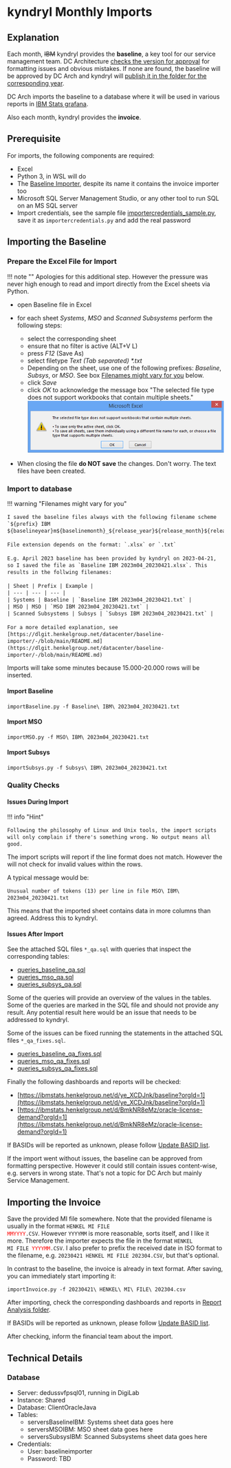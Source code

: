 # kyndryl Monthly Imports

## Explanation

Each month, <del>IBM</del> kyndryl provides the **baseline**, a key tool for our service management team. DC Architecture [checks the version for approval](https://henkelgroup.sharepoint.com/:f:/r/teams/QualityLibraryDC/Docs/Architecture/Configuration%20Management/Baseline-%20For%20Approval?csf=1&web=1&e=pOsZWW) for formatting issues and obvious mistakes. If none are found, the baseline will be approved by DC Arch and kyndryl will [publish it in the folder for the corresponding year](https://henkelgroup.sharepoint.com/:f:/r/teams/QualityLibraryDC/Docs/Reports/Master%20List%20-%20Service%20Baseline?csf=1&web=1&e=EKZi6g).

DC Arch imports the baseline to a database where it will be used in various reports in [IBM Stats grafana](https://ibmstats.henkelgroup.net/).

Also each month, kyndryl provides the **invoice**.

## Prerequisite

For imports, the following components are required:

* Excel
* Python 3, in WSL will do
* The [Baseline Importer](https://dlgit.henkelgroup.net/datacenter/baseline-importer), despite its name it contains the invoice importer too
* Microsoft SQL Server Management Studio, or any other tool to run SQL on an MS SQL server
* Import credentials, see the sample file [importercredentials_sample.py](https://dlgit.henkelgroup.net/datacenter/baseline-importer/-/blob/main/importercredentials_sample.py), save it as `importercredentials.py` and add the real password

## Importing the Baseline

### Prepare the Excel File for Import

!!! note ""
    Apologies for this additional step. However the pressure was never high enough to read and import directly from the Excel sheets via Python.



* open Baseline file in Excel
* for each sheet _Systems_, _MSO_ and _Scanned Subsystems_ perform the following steps:
  * select the corresponding sheet
  * ensure that no filter is active (ALT+V L)
  * press _F12_ (Save As)
  * select filetype _Text (Tab separated) *.txt_
  * Depending on the sheet, use one of the following prefixes: _Baseline_, _Subsys_, or _MSO_. See box [Filenames might vary for you](#import-to-database) below.
  * click _Save_
  * click _OK_ to acknowledge the message box "The selected file type does not support workbooks that contain multiple sheets."<br />![Message Dialogue](../images/doc-each-sheet-to-csv.png)

* When closing the file **do NOT save** the changes. Don't worry. The text files have been created.

### Import to database

!!! warning "Filenames might vary for you"

    I saved the baseline files always with the following filename scheme `${prefix} IBM ${baselineyear}m${baselinemonth}_${release_year}${release_month}${release_day}.${extension}`.

    File extension depends on the format: `.xlsx` or `.txt`

    E.g. April 2023 baseline has been provided by kyndryl on 2023-04-21, so I saved the file as `Baseline IBM 2023m04_20230421.xlsx`. This results in the follwing filenames:

    | Sheet | Prefix | Example |
    | --- | --- | --- |
    | Systems | Baseline | `Baseline IBM 2023m04_20230421.txt` |
    | MSO | MSO | `MSO IBM 2023m04_20230421.txt` |
    | Scanned Subsystems | Subsys | `Subsys IBM 2023m04_20230421.txt` |

    For a more detailed explanation, see [https://dlgit.henkelgroup.net/datacenter/baseline-importer/-/blob/main/README.md](https://dlgit.henkelgroup.net/datacenter/baseline-importer/-/blob/main/README.md)


Imports will take some minutes because 15.000-20.000 rows will be inserted.

#### Import Baseline

```
importBaseline.py -f Baseline\ IBM\ 2023m04_20230421.txt
```

#### Import MSO

```
importMSO.py -f MSO\ IBM\ 2023m04_20230421.txt
```

#### Import Subsys

```
importSubsys.py -f Subsys\ IBM\ 2023m04_20230421.txt
```


### Quality Checks

#### Issues During Import


!!! info "Hint"

    Following the philosophy of Linux and Unix tools, the import scripts will only complain if there's something wrong. No output means all good.

The import scripts will report if the line format does not match. However the will not check for invalid values within the rows.

A typical message would be:

```
Unusual number of tokens (13) per line in file MSO\ IBM\ 2023m04_20230421.txt
```

This means that the imported sheet contains data in more columns than agreed. Address this to kyndryl.

#### Issues After Import

See the attached SQL files `*_qa.sql` with queries that inspect the corresponding tables:

* [queries_baseline_qa.sql](../files/queries_baseline_qa.sql)
* [queries_mso_qa.sql](../files/queries_mso_qa.sql)
* [queries_subsys_qa.sql](../files/queries_subsys_qa.sql)

Some of the queries will provide an overview of the values in the tables. Some of the queries are marked in the SQL file and should not provide any result. Any potential result here would be an issue that needs to be addressed to kyndryl.

Some of the issues can be fixed running the statements in the attached SQL files `*_qa_fixes.sql`.

* [queries_baseline_qa_fixes.sql](../files/queries_baseline_qa_fixes.sql)
* [queries_mso_qa_fixes.sql](../files/queries_mso_qa_fixes.sql)
* [queries_subsys_qa_fixes.sql](../files/queries_subsys_qa_fixes.sql)

Finally the following dashboards and reports will be checked:

* [https://ibmstats.henkelgroup.net/d/ye_XCDJnk/baseline?orgId=1](https://ibmstats.henkelgroup.net/d/ye_XCDJnk/baseline?orgId=1)
* [https://ibmstats.henkelgroup.net/d/BmkNR8eMz/oracle-license-demand?orgId=1](https://ibmstats.henkelgroup.net/d/BmkNR8eMz/oracle-license-demand?orgId=1)

If BASIDs will be reported as unknown, please follow [Update BASID list](kyndryl-update-basid-list.md).

If the import went without issues, the baseline can be approved from formatting perspective. However it could still contain issues content-wise, e.g. servers in wrong state. That's not a topic for DC Arch but mainly Service Management.

## Importing the Invoice

Save the provided MI file somewhere. Note that the provided filename is usually in the format <code>HENKEL MI FILE <span style=color:red>MMYYYY</span>.CSV</code>. However <code>YYYYMM</code> is more reasonable, sorts itself, and I like it more. Therefore the importer expects the file in the format <code>HENKEL MI FILE <span style=color:red>YYYYMM</span>.CSV</code>. I also prefer to prefix the received date in ISO format to the filename, e.g. `20230421 HENKEL MI FILE 202304.CSV`, but that's optional.

In contrast to the baseline, the invoice is already in text format. After saving, you can immediately start importing it:

```
importInvoice.py -f 20230421\ HENKEL\ MI\ FILE\ 202304.csv
```

After importing, check the corresponding dashboards and reports in [Report Analysis folder](https://ibmstats.henkelgroup.net/dashboards/f/M64fYUmVk/report-analysis).

If BASIDs will be reported as unknown, please follow [Update BASID list](kyndryl-update-basid-list.md).

After checking, inform the financial team about the import.

## Technical Details

### Database

* Server: dedussvfpsql01, running in DigiLab
* Instance: Shared
* Database: ClientOracleJava
* Tables:
  * serversBaselineIBM: Systems sheet data goes here
  * serversMSOIBM: MSO sheet data goes here
  * serversSubsysIBM: Scanned Subsystems sheet data goes here
* Credentials:
  * User: baselineimporter
  * Password: TBD